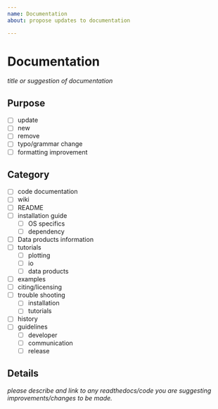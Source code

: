 ```yaml
---
name: Documentation
about: propose updates to documentation

---
```


# Documentation 

*title or suggestion of documentation*

## Purpose

- [ ] update
- [ ] new 
- [ ] remove
- [ ] typo/grammar change
- [ ] formatting improvement

## Category 

- [ ] code documentation
- [ ] wiki
- [ ] README
- [ ] installation guide
    - [ ] OS specifics
    - [ ] dependency
- [ ] Data products information 
- [ ] tutorials
    - [ ] plotting
    - [ ] io
    - [ ] data products
- [ ] examples
- [ ] citing/licensing
- [ ] trouble shooting
    - [ ] installation
    - [ ] tutorials
- [ ] history
- [ ] guidelines
    - [ ] developer
    - [ ] communication
    - [ ] release

## Details

*please describe and link to any readthedocs/code you are suggesting improvements/changes to be made.*
